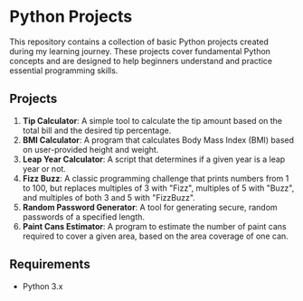 # Python Projects
This repository contains a collection of basic Python projects created during my learning journey. These projects cover fundamental Python concepts and are designed to help beginners understand and practice essential programming skills. 

## Projects
1. **Tip Calculator**: A simple tool to calculate the tip amount based on the total bill and the desired tip percentage.
2. **BMI Calculator**: A program that calculates Body Mass Index (BMI) based on user-provided height and weight.
3. **Leap Year Calculator**: A script that determines if a given year is a leap year or not.
4. **Fizz Buzz**: A classic programming challenge that prints numbers from 1 to 100, but replaces multiples of 3 with "Fizz", multiples of 5 with "Buzz", and multiples of both 3 and 5 with "FizzBuzz".
5. **Random Password Generator**: A tool for generating secure, random passwords of a specified length.
6. **Paint Cans Estimator**: A program to estimate the number of paint cans required to cover a given area, based on the area coverage of one can.

## Requirements
- Python 3.x
